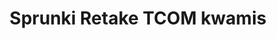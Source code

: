 ---
slug: sprunki-retake-tcom-kwamis
title: Sprunki Retake TCOM kwamis
description: "Sprunki Retake TCOM kwamis is an exciting online game. Play for free directly in your browser!"
icon: /images/popular_mods/Sprunki Retake TCOM kwamis.png
url: https://wowtbc.net/sprunkin/retake-tcom/index.html
previewImage: /images/popular_mods/Sprunki Retake TCOM kwamis.png
type: popular mods

# SEO配置
seo:
  title: "Sprunki Retake TCOM kwamis - Play Free Online Game | Fun Browser Games"
  description: "Sprunki Retake TCOM kwamis - Play this fun online game for free in your browser. No download required!"
  ogImage: "/images/popular_mods/Sprunki Retake TCOM kwamis.png"
  keywords: "sprunki-retake-tcom-kwamis, online game, browser game, free game, popular mods game, play online"

videoUrls:
  - https://www.youtube.com/embed/example1
  - https://www.youtube.com/embed/example2

whyPlay:
  title: "Why Play Sprunki Retake TCOM kwamis?"
  items:
    - "Immersive Gameplay: Sprunki Retake TCOM kwamis offers an engaging and immersive gaming experience that will keep you entertained for hours"
    - "Challenging Levels: Test your skills with increasingly difficult challenges and obstacles"
    - "Beautiful Graphics: Enjoy stunning visuals and smooth animations that bring the game world to life"
    - "Regular Updates: New content and features are added regularly to keep the game fresh and exciting"
    - "Free to Play: Experience all the fun without spending a penny"
    - "Community Features: Connect with other players, share strategies, and compete for high scores"
    - "Cross-Platform: Play on any device with a web browser, no downloads required"

features:
  title: "Key Features of Sprunki Retake TCOM kwamis"
  image: "/images/popular_mods/Sprunki Retake TCOM kwamis.png"
  items:
    - "Intuitive Controls: Easy to learn controls make Sprunki Retake TCOM kwamis accessible for players of all skill levels"
    - "Multiple Game Modes: Enjoy various gameplay options that provide different challenges and experiences"
    - "Character Customization: Personalize your gaming experience with unique characters and items"
    - "Achievement System: Complete special tasks to earn rewards and recognition"
    - "Leaderboards: Compete with players worldwide and see who can achieve the highest scores"

characteristics:
  title: "Game Characteristics"
  image: "/images/popular_mods/Sprunki Retake TCOM kwamis.png"
  items:
    - "Genre: Popular mods game with elements of strategy and skill"
    - "Difficulty: Suitable for both casual gamers and those seeking a challenge"
    - "Play Time: Quick sessions or extended gameplay, depending on your preference"
    - "Art Style: Vibrant and engaging visuals that enhance the gaming experience"
    - "Sound Design: Immersive audio that complements the gameplay perfectly"

info: "Sprunki Retake TCOM kwamis is an exciting online game that offers players a unique and engaging gaming experience. With its intuitive controls, stunning visuals, and challenging gameplay, Sprunki Retake TCOM kwamis provides hours of entertainment for players of all ages and skill levels. Whether you're looking for a quick gaming session during a break or an extended play session, Sprunki Retake TCOM kwamis delivers an immersive experience that will keep you coming back for more. The game features multiple levels of increasing difficulty, ensuring that players are constantly challenged as they progress. With regular updates adding new content and features, Sprunki Retake TCOM kwamis remains fresh and exciting, providing endless entertainment options for its growing community of players."

howToPlayIntro: "Welcome to Sprunki Retake TCOM kwamis! This guide will walk you through the basics and help you master the game. Whether you're a beginner or looking to improve your skills, these tips and instructions will enhance your gaming experience."

howToPlaySteps:
  - title: "Getting Started"
    description: "Begin your Sprunki Retake TCOM kwamis adventure by familiarizing yourself with the controls. Use your keyboard or mouse to navigate through the game interface. The tutorial will guide you through the basic mechanics and help you understand the objectives."
  - title: "Understanding the Objectives"
    description: "In Sprunki Retake TCOM kwamis, your main goal is to progress through levels by completing specific objectives. Each level presents unique challenges that require different strategies and approaches."
  - title: "Mastering the Controls"
    description: "Practice using the controls to improve your precision and reaction time. Sprunki Retake TCOM kwamis requires quick reflexes and strategic thinking to overcome obstacles and defeat opponents."
  - title: "Utilizing Power-ups"
    description: "Collect power-ups throughout the game to enhance your abilities and overcome difficult challenges. Each power-up offers unique advantages that can be crucial for success."
  - title: "Developing Strategies"
    description: "As you progress in Sprunki Retake TCOM kwamis, develop effective strategies for different scenarios. Analyze patterns, anticipate challenges, and adapt your approach to maximize your performance."

faq:
  title: "Frequently Asked Questions about Sprunki Retake TCOM kwamis"
  items:
    - question: "Is Sprunki Retake TCOM kwamis free to play?"
      answer: "Yes, Sprunki Retake TCOM kwamis is completely free to play directly in your web browser. No downloads or purchases are required to enjoy the full game experience."
    - question: "Can I play Sprunki Retake TCOM kwamis on mobile devices?"
      answer: "Yes, Sprunki Retake TCOM kwamis is optimized for both desktop and mobile play. You can enjoy the game on any device with a web browser and internet connection."
    - question: "Are there any in-game purchases?"
      answer: "While Sprunki Retake TCOM kwamis is free to play, there may be optional in-game purchases available for cosmetic items or additional features that don't affect core gameplay."
    - question: "How often is Sprunki Retake TCOM kwamis updated?"
      answer: "The developers regularly update Sprunki Retake TCOM kwamis with new content, features, and improvements based on player feedback and game performance."
    - question: "Can I play Sprunki Retake TCOM kwamis offline?"
      answer: "Currently, Sprunki Retake TCOM kwamis requires an internet connection to play as it's a browser-based online game."
    - question: "Is Sprunki Retake TCOM kwamis suitable for children?"
      answer: "Yes, Sprunki Retake TCOM kwamis is designed to be family-friendly and suitable for players of all ages."
    - question: "How do I report bugs or issues?"
      answer: "If you encounter any problems while playing Sprunki Retake TCOM kwamis, you can report them through the game's support page or contact the developers directly through their website."
    - question: "Still Have Questions?"
      answer: "If you have additional questions about Sprunki Retake TCOM kwamis that aren't covered in this FAQ, please visit our support center or contact our customer service team for assistance."
---